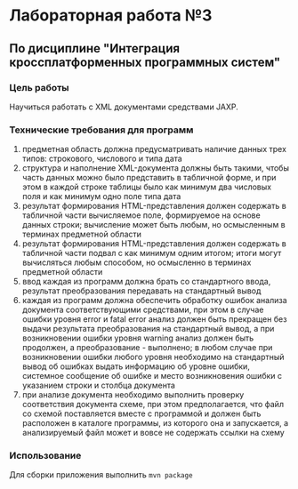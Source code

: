 # Лабораторная работа №3 #
## По дисциплине "Интеграция кроссплатформенных программных систем" ##
### Цель работы ###
Научиться работать с XML документами средствами JAXP.

### Технические требования для программ ###
1. предметная область должна предусматривать наличие данных трех типов: строкового, числового и типа дата
1. структура и наполнение XML-документа должны быть такими, чтобы часть данных можно было представить в табличной форме, и при этом в каждой строке таблицы было как минимум два числовых поля и как минимум одно поле типа дата
1. результат формирования HTML-представления должен содержать в табличной части вычисляемое поле, формируемое на основе данных строки; вычисление может быть любым, но осмысленным в терминах предметной области
1. результат формирования HTML-представления должен содержать в табличной части подвал с как минимум одним итогом; итоги могут вычисляться любым способом, но осмысленно в терминах предметной области
1. ввод каждая из программ должна брать со стандартного ввода, результат преобразования передавать на стандартный вывод
1. каждая из программ должна обеспечить обработку ошибок анализа документа соответствующими средствами, при этом в случае ошибки уровня error и fatal error анализ должен быть прекращен без выдачи результата преобразования на стандартный вывод, а при возникновении ошибки уровня warning анализ должен быть продолжен, а преобразование - выполнено; в любом случае при возникновении ошибки любого уровня необходимо на стандартный вывод об ошибках выдать информацию об уровне ошибки, системное сообщение об ошибке и место возникновения ошибки с указанием строки и столбца документа
1. при анализе документа необходимо выполнить проверку соответствия документа схеме, при этом предполагается, что файл со схемой поставляется вместе с программой и должен быть расположен в каталоге программы, из которого она и запускается, а анализируемый файл может и вовсе не содержать ссылки на схему

### Использование ###
Для сборки приложения выполнить `mvn package`